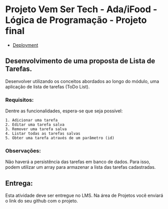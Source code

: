 # Projeto Vem Ser Tech - Ada/iFood - Lógica de Programação - Projeto final

- [Deployment]()

## Desenvolvimento de uma proposta de Lista de Tarefas.

Desenvolver utilizando os conceitos abordados ao longo do módulo, uma aplicação de lista de tarefas (ToDo List).

### Requisitos:

Dentre as funcionalidades, espera-se que seja possível:

    1. Adicionar uma tarefa
    2. Editar uma tarefa salva 
    3. Remover uma tarefa salva
    4. Listar todas as tarefas salvas
    5. Obter uma tarefa através de um parâmetro (id)


### Observações:

Não haverá a persistência das tarefas em banco de dados. Para isso, podem utilizar um array para armazenar a lista das tarefas cadastradas.

## Entrega:

Esta atividade deve ser entregue no LMS. Na área de Projetos você enviará o link do seu github com o projeto. 


